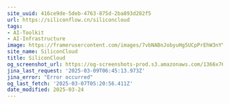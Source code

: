 ```yaml
---
site_uuid: 416ce9de-5deb-4763-875d-2ba893d282f5
url: https://siliconflow.cn/siliconcloud
tags:
- AI-Toolkit
- AI-Infrastructure
image: https://framerusercontent.com/images/7vbNABnJobyuHg5UCpPrEhW3nYY.jpeg
site_name: SiliconCloud
title: SiliconCloud
og_screenshot_url: https://og-screenshots-prod.s3.amazonaws.com/1366x768/80/false/d2457473a4d0ccaf6177e03f2d3769292a1744d50a6c7e48a558612c4f127950.jpeg
jina_last_request: '2025-03-09T06:45:13.973Z'
jina_error: "Error occurred"
og_last_fetch: '2025-03-07T05:20:56.411Z'
date_modified: 2025-03-24
---
```




